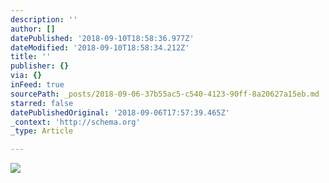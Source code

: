 ```yaml
---
description: ''
author: []
datePublished: '2018-09-10T18:58:36.977Z'
dateModified: '2018-09-10T18:58:34.212Z'
title: ''
publisher: {}
via: {}
inFeed: true
sourcePath: _posts/2018-09-06-37b55ac5-c540-4123-90ff-8a20627a15eb.md
starred: false
datePublishedOriginal: '2018-09-06T17:57:39.465Z'
_context: 'http://schema.org'
_type: Article

---
```

![](https://the-grid-user-content.s3-us-west-2.amazonaws.com/e6967c3a-3ffe-4c06-84a0-81990634f226.jpg)